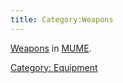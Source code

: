 ```yaml
---
title: Category:Weapons
---
```


[Weapons](Weapon "wikilink") in [MUME](MUME "wikilink").

[Category: Equipment](Category:_Equipment "wikilink")